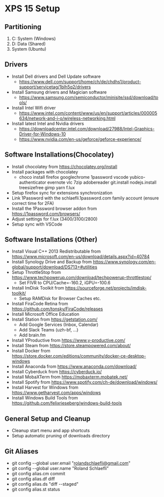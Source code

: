 # XPS 15 Setup

## Partitioning
1. C: System (Windows)
2. D: Data (Shared)
3. System (Ubuntu)

## Drivers
- Install Dell drivers and Dell Update software
  - https://www.dell.com/support/home/ch/de/chdhs1/product-support/servicetag/1blh5q2/drivers
- Install Samsung drivers and Magician software
  - https://www.samsung.com/semiconductor/minisite/ssd/download/tools/
- Install Intel Wifi driver
  - https://www.intel.com/content/www/us/en/support/articles/000005634/network-and-i-o/wireless-networking.html
- Install latest Intel and Nvidia drivers
  - https://downloadcenter.intel.com/download/27988/Intel-Graphics-Driver-for-Windows-10
  - https://www.nvidia.com/en-us/geforce/geforce-experience/

## Software Installations(Chocolatey)
- Install chocolatey from https://chocolatey.org/install
- Install packages with chocolatey
  - choco install firefox googlechrome 1password vscode yubico-authenticator evernote vlc 7zip adobereader git.install nodejs.install treesizefree gimp yarn f.lux
- Setup firefox sync for extensions synchronization
- Link 1Password with the schlaefli.1password.com family account (ensure correct time for 2FA)
- Install the 1Password browser addon from https://1password.com/browsers/
- Adjust settings for f.lux (3400/3100/2800)
- Setup sync with VSCode
  
## Software Installations (Other)
- Install Visual C++ 2013 Redistributable from https://www.microsoft.com/en-us/download/details.aspx?id=40784
- Install Synology Drive and Backup from https://www.synology.com/en-global/support/download/DS713+#utilities
- Setup ThrottleStop from https://www.techpowerup.com/download/techpowerup-throttlestop/
  - Set FIVR to CPU/Cache=-160.2, iGPU=-100.6
- Install ImDisk Toolkit from https://sourceforge.net/projects/imdisk-toolkit/
  - Setup RAMDisk for Browser Caches etc.
- Install FiraCode Retina from https://github.com/tonsky/FiraCode/releases
- Install Microsoft Office Education
- Install Station from https://getstation.com/
  - Add Google Services (Inbox, Calendar)
  - Add Slack Teams (uzh-bf, ...)
  - Add brain.fm
- Install YProductive from https://www.y-productive.com/
- Install Steam from https://store.steampowered.com/about/
- Install Docker from https://store.docker.com/editions/community/docker-ce-desktop-windows
- Install Anaconda from https://www.anaconda.com/download/
- Install Cyberduck from https://cyberduck.io/
- Install MobaXTerm from https://mobaxterm.mobatek.net/
- Install Spotify from https://www.spotify.com/ch-de/download/windows/
- Install Harvest for Windows from https://www.getharvest.com/apps/windows
- Install Windows Build Tools from https://github.com/felixrieseberg/windows-build-tools

## General Setup and Cleanup
- Cleanup start menu and app shortcuts
- Setup automatic pruning of downloads directory

## Git Aliases
- git config --global user.email "rolandschlaefli@gmail.com"
- git config --global user.name "Roland Schlaefli"
- git config alias.cm commit
- git config alias.df diff
- git config alias.ds "diff --staged"
- git config alias.st status
